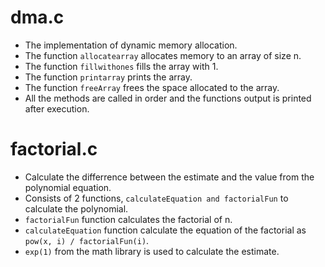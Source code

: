 # dma.c

- The implementation of dynamic memory allocation.
- The function `allocatearray` allocates memory to an array of size n.
- The function `fillwithones` fills the array with 1.
- The function `printarray` prints the array.
- The function `freeArray` frees the space allocated to the array.
- All the methods are called in order and the functions output is printed after execution.

# factorial.c
- Calculate the differrence between the estimate and the value from the polynomial equation.
- Consists of 2 functions, `calculateEquation and factorialFun` to calculate the polynomial.
- `factorialFun` function calculates the factorial of n.
- `calculateEquation` function calculate the equation of the factorial as `pow(x, i) / factorialFun(i)`.
- `exp(1)` from the math library is used to calculate the estimate.


